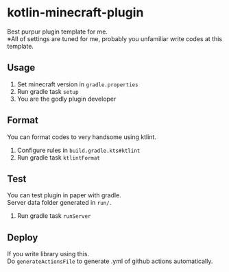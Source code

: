 # kotlin-minecraft-plugin
Best purpur plugin template for me.  
※All of settings are tuned for me, probably you unfamiliar write codes at this template.

## Usage
1. Set minecraft version in `gradle.properties`
2. Run gradle task `setup`
3. You are the godly plugin developer

## Format
You can format codes to very handsome using ktlint.
1. Configure rules in `build.gradle.kts#ktlint`
2. Run gradle task `ktlintFormat`

## Test
You can test plugin in paper with gradle.  
Server data folder generated in `run/`.
1. Run gradle task `runServer`

## Deploy
If you write library using this.  
Do `generateActionsFile` to generate .yml of github actions automatically.